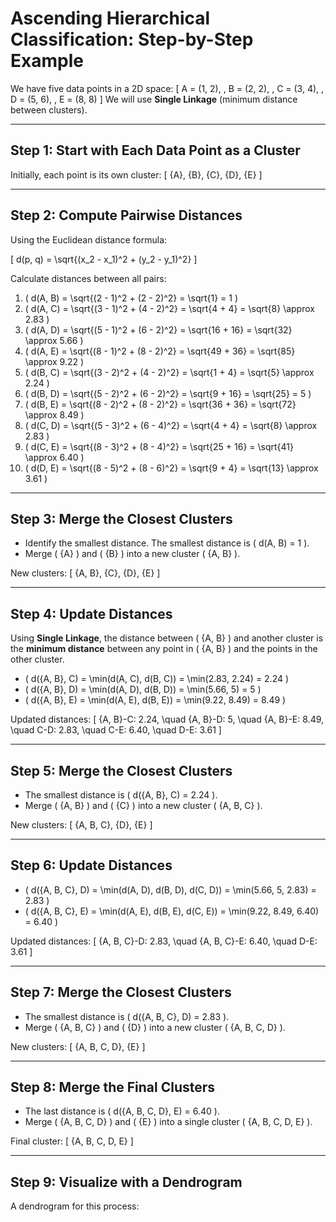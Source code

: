 # Ascending Hierarchical Classification: Step-by-Step Example

We have five data points in a 2D space:
\[ A = (1, 2), \, B = (2, 2), \, C = (3, 4), \, D = (5, 6), \, E = (8, 8) \]
We will use **Single Linkage** (minimum distance between clusters).

---

## Step 1: Start with Each Data Point as a Cluster
Initially, each point is its own cluster:
\[
\{A\}, \{B\}, \{C\}, \{D\}, \{E\}
\]

---

## Step 2: Compute Pairwise Distances
Using the Euclidean distance formula:

\[
d(p, q) = \sqrt{(x_2 - x_1)^2 + (y_2 - y_1)^2}
\]

Calculate distances between all pairs:

1. \( d(A, B) = \sqrt{(2 - 1)^2 + (2 - 2)^2} = \sqrt{1} = 1 \)
2. \( d(A, C) = \sqrt{(3 - 1)^2 + (4 - 2)^2} = \sqrt{4 + 4} = \sqrt{8} \approx 2.83 \)
3. \( d(A, D) = \sqrt{(5 - 1)^2 + (6 - 2)^2} = \sqrt{16 + 16} = \sqrt{32} \approx 5.66 \)
4. \( d(A, E) = \sqrt{(8 - 1)^2 + (8 - 2)^2} = \sqrt{49 + 36} = \sqrt{85} \approx 9.22 \)
5. \( d(B, C) = \sqrt{(3 - 2)^2 + (4 - 2)^2} = \sqrt{1 + 4} = \sqrt{5} \approx 2.24 \)
6. \( d(B, D) = \sqrt{(5 - 2)^2 + (6 - 2)^2} = \sqrt{9 + 16} = \sqrt{25} = 5 \)
7. \( d(B, E) = \sqrt{(8 - 2)^2 + (8 - 2)^2} = \sqrt{36 + 36} = \sqrt{72} \approx 8.49 \)
8. \( d(C, D) = \sqrt{(5 - 3)^2 + (6 - 4)^2} = \sqrt{4 + 4} = \sqrt{8} \approx 2.83 \)
9. \( d(C, E) = \sqrt{(8 - 3)^2 + (8 - 4)^2} = \sqrt{25 + 16} = \sqrt{41} \approx 6.40 \)
10. \( d(D, E) = \sqrt{(8 - 5)^2 + (8 - 6)^2} = \sqrt{9 + 4} = \sqrt{13} \approx 3.61 \)

---

## Step 3: Merge the Closest Clusters
- Identify the smallest distance. The smallest distance is \( d(A, B) = 1 \).
- Merge \( \{A\} \) and \( \{B\} \) into a new cluster \( \{A, B\} \).

New clusters:
\[
\{A, B\}, \{C\}, \{D\}, \{E\}
\]

---

## Step 4: Update Distances
Using **Single Linkage**, the distance between \( \{A, B\} \) and another cluster is the **minimum distance** between any point in \( \{A, B\} \) and the points in the other cluster.

- \( d(\{A, B\}, C) = \min(d(A, C), d(B, C)) = \min(2.83, 2.24) = 2.24 \)
- \( d(\{A, B\}, D) = \min(d(A, D), d(B, D)) = \min(5.66, 5) = 5 \)
- \( d(\{A, B\}, E) = \min(d(A, E), d(B, E)) = \min(9.22, 8.49) = 8.49 \)

Updated distances:
\[
\{A, B\}-C: 2.24, \quad \{A, B\}-D: 5, \quad \{A, B\}-E: 8.49, \quad C-D: 2.83, \quad C-E: 6.40, \quad D-E: 3.61
\]

---

## Step 5: Merge the Closest Clusters
- The smallest distance is \( d(\{A, B\}, C) = 2.24 \).
- Merge \( \{A, B\} \) and \( \{C\} \) into a new cluster \( \{A, B, C\} \).

New clusters:
\[
\{A, B, C\}, \{D\}, \{E\}
\]

---

## Step 6: Update Distances
- \( d(\{A, B, C\}, D) = \min(d(A, D), d(B, D), d(C, D)) = \min(5.66, 5, 2.83) = 2.83 \)
- \( d(\{A, B, C\}, E) = \min(d(A, E), d(B, E), d(C, E)) = \min(9.22, 8.49, 6.40) = 6.40 \)

Updated distances:
\[
\{A, B, C\}-D: 2.83, \quad \{A, B, C\}-E: 6.40, \quad D-E: 3.61
\]

---

## Step 7: Merge the Closest Clusters
- The smallest distance is \( d(\{A, B, C\}, D) = 2.83 \).
- Merge \( \{A, B, C\} \) and \( \{D\} \) into a new cluster \( \{A, B, C, D\} \).

New clusters:
\[
\{A, B, C, D\}, \{E\}
\]

---

## Step 8: Merge the Final Clusters
- The last distance is \( d(\{A, B, C, D\}, E) = 6.40 \).
- Merge \( \{A, B, C, D\} \) and \( \{E\} \) into a single cluster \( \{A, B, C, D, E\} \).

Final cluster:
\[
\{A, B, C, D, E\}
\]

---

## Step 9: Visualize with a Dendrogram
A dendrogram for this process:

